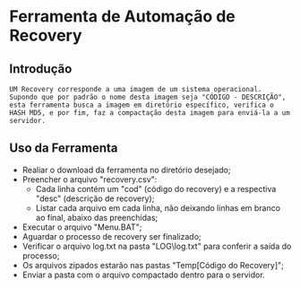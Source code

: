 # Ferramenta de Automação de Recovery

## Introdução

```
UM Recovery corresponde a uma imagem de um sistema operacional. Supondo que por padrão o nome desta imagem seja "CÓDIGO - DESCRIÇÃO", esta ferramenta busca a imagem em diretório específico, verifica o HASH MD5, e por fim, faz a compactação desta imagem para enviá-la a um servidor. 

```

## Uso da Ferramenta

* Realiar o download da ferramenta no diretório desejado;
* Preencher o arquivo "recovery.csv":
  * Cada linha contém um "cod" (código do recovery) e a respectiva "desc" (descrição de recovery); 
  * Listar cada arquivo em cada linha, não deixando linhas em branco ao final, abaixo das preenchidas;
* Executar o arquivo "Menu.BAT";
* Aguardar o processo de recovery ser finalizado;
* Verificar o arquivo log.txt na pasta "LOG\log.txt" para conferir a saída do processo;
* Os arquivos zipados estarão nas pastas "Temp\[Código do Recovery]";
* Enviar a pasta com o arquivo compactado dentro para o servidor.
